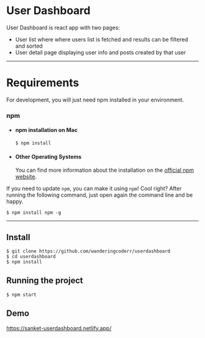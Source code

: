# User Dashboard

User Dashboard is react app with two pages: 
- User list where where users list is fetched and results can be filtered and sorted
- User detail page displaying user info and posts created by that user

---

# Requirements

For development, you will just need npm installed in your environment.

### npm
- #### npm installation on Mac

      $ npm install


- #### Other Operating Systems
  You can find more information about the installation on the [official npm website](https://docs.npmjs.com/cli/v7/commands/npm-install).

If you need to update `npm`, you can make it using `npm`! Cool right? After running the following command, just open again the command line and be happy.

    $ npm install npm -g

---

## Install

    $ git clone https://github.com/wanderingcoderr/userdashboard
    $ cd userdashboard
    $ npm install


## Running the project

    $ npm start

## Demo

https://sanket-userdashboard.netlify.app/